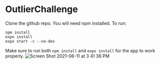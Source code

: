# OutlierChallenge
Clone the github repo. You will need npm installed.
To run:
```
npm install
expo install
expo start -c --no-dev
```
Make sure to run both `npm install` and `expo install` for the app to work properly.
![Screen Shot 2021-06-11 at 3 41 36 PM](https://user-images.githubusercontent.com/83143490/121758737-83073880-cad7-11eb-9553-e9526ba32189.png)
